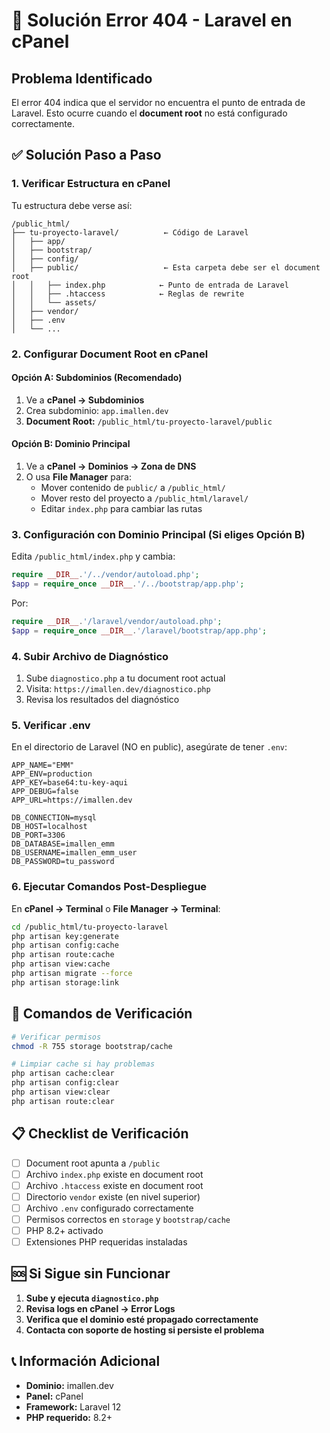 # 🚨 Solución Error 404 - Laravel en cPanel

## Problema Identificado

El error 404 indica que el servidor no encuentra el punto de entrada de Laravel. Esto ocurre cuando el **document root** no está configurado correctamente.

## ✅ Solución Paso a Paso

### 1. **Verificar Estructura en cPanel**

Tu estructura debe verse así:

```
/public_html/
├── tu-proyecto-laravel/          ← Código de Laravel
│   ├── app/
│   ├── bootstrap/
│   ├── config/
│   ├── public/                   ← Esta carpeta debe ser el document root
│   │   ├── index.php            ← Punto de entrada de Laravel
│   │   ├── .htaccess            ← Reglas de rewrite
│   │   └── assets/
│   ├── vendor/
│   ├── .env
│   └── ...
```

### 2. **Configurar Document Root en cPanel**

#### Opción A: Subdominios (Recomendado)

1. Ve a **cPanel → Subdominios**
2. Crea subdominio: `app.imallen.dev`
3. **Document Root:** `/public_html/tu-proyecto-laravel/public`

#### Opción B: Dominio Principal

1. Ve a **cPanel → Dominios → Zona de DNS**
2. O usa **File Manager** para:
    - Mover contenido de `public/` a `/public_html/`
    - Mover resto del proyecto a `/public_html/laravel/`
    - Editar `index.php` para cambiar las rutas

### 3. **Configuración con Dominio Principal** (Si eliges Opción B)

Edita `/public_html/index.php` y cambia:

```php
require __DIR__.'/../vendor/autoload.php';
$app = require_once __DIR__.'/../bootstrap/app.php';
```

Por:

```php
require __DIR__.'/laravel/vendor/autoload.php';
$app = require_once __DIR__.'/laravel/bootstrap/app.php';
```

### 4. **Subir Archivo de Diagnóstico**

1. Sube `diagnostico.php` a tu document root actual
2. Visita: `https://imallen.dev/diagnostico.php`
3. Revisa los resultados del diagnóstico

### 5. **Verificar .env**

En el directorio de Laravel (NO en public), asegúrate de tener `.env`:

```env
APP_NAME="EMM"
APP_ENV=production
APP_KEY=base64:tu-key-aqui
APP_DEBUG=false
APP_URL=https://imallen.dev

DB_CONNECTION=mysql
DB_HOST=localhost
DB_PORT=3306
DB_DATABASE=imallen_emm
DB_USERNAME=imallen_emm_user
DB_PASSWORD=tu_password
```

### 6. **Ejecutar Comandos Post-Despliegue**

En **cPanel → Terminal** o **File Manager → Terminal**:

```bash
cd /public_html/tu-proyecto-laravel
php artisan key:generate
php artisan config:cache
php artisan route:cache
php artisan view:cache
php artisan migrate --force
php artisan storage:link
```

## 🔧 Comandos de Verificación

```bash
# Verificar permisos
chmod -R 755 storage bootstrap/cache

# Limpiar cache si hay problemas
php artisan cache:clear
php artisan config:clear
php artisan view:clear
php artisan route:clear
```

## 📋 Checklist de Verificación

-   [ ] Document root apunta a `/public`
-   [ ] Archivo `index.php` existe en document root
-   [ ] Archivo `.htaccess` existe en document root
-   [ ] Directorio `vendor` existe (en nivel superior)
-   [ ] Archivo `.env` configurado correctamente
-   [ ] Permisos correctos en `storage` y `bootstrap/cache`
-   [ ] PHP 8.2+ activado
-   [ ] Extensiones PHP requeridas instaladas

## 🆘 Si Sigue sin Funcionar

1. **Sube y ejecuta `diagnostico.php`**
2. **Revisa logs en cPanel → Error Logs**
3. **Verifica que el dominio esté propagado correctamente**
4. **Contacta con soporte de hosting si persiste el problema**

## 📞 Información Adicional

-   **Dominio:** imallen.dev
-   **Panel:** cPanel
-   **Framework:** Laravel 12
-   **PHP requerido:** 8.2+
